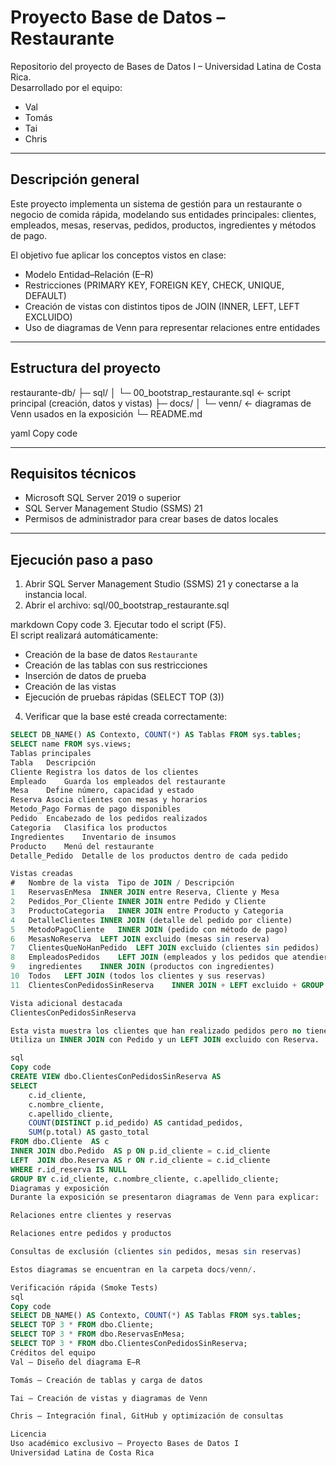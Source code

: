 # Proyecto Base de Datos – Restaurante

Repositorio del proyecto de Bases de Datos I – Universidad Latina de Costa Rica.  
Desarrollado por el equipo:
- Val  
- Tomás  
- Tai  
- Chris  

---

## Descripción general

Este proyecto implementa un sistema de gestión para un restaurante o negocio de comida rápida, modelando sus entidades principales: clientes, empleados, mesas, reservas, pedidos, productos, ingredientes y métodos de pago.

El objetivo fue aplicar los conceptos vistos en clase:
- Modelo Entidad–Relación (E–R)
- Restricciones (PRIMARY KEY, FOREIGN KEY, CHECK, UNIQUE, DEFAULT)
- Creación de vistas con distintos tipos de JOIN (INNER, LEFT, LEFT EXCLUIDO)
- Uso de diagramas de Venn para representar relaciones entre entidades

---

## Estructura del proyecto

restaurante-db/
├─ sql/
│ └─ 00_bootstrap_restaurante.sql ← script principal (creación, datos y vistas)
├─ docs/
│ └─ venn/ ← diagramas de Venn usados en la exposición
└─ README.md

yaml
Copy code

---

## Requisitos técnicos

- Microsoft SQL Server 2019 o superior  
- SQL Server Management Studio (SSMS) 21  
- Permisos de administrador para crear bases de datos locales

---

## Ejecución paso a paso

1. Abrir SQL Server Management Studio (SSMS) 21 y conectarse a la instancia local.  
2. Abrir el archivo:
sql/00_bootstrap_restaurante.sql

markdown
Copy code
3. Ejecutar todo el script (F5).  
El script realizará automáticamente:
- Creación de la base de datos `Restaurante`
- Creación de las tablas con sus restricciones
- Inserción de datos de prueba
- Creación de las vistas
- Ejecución de pruebas rápidas (SELECT TOP (3))

4. Verificar que la base esté creada correctamente:
```sql
SELECT DB_NAME() AS Contexto, COUNT(*) AS Tablas FROM sys.tables;
SELECT name FROM sys.views;
Tablas principales
Tabla	Descripción
Cliente	Registra los datos de los clientes
Empleado	Guarda los empleados del restaurante
Mesa	Define número, capacidad y estado
Reserva	Asocia clientes con mesas y horarios
Metodo_Pago	Formas de pago disponibles
Pedido	Encabezado de los pedidos realizados
Categoria	Clasifica los productos
Ingredientes	Inventario de insumos
Producto	Menú del restaurante
Detalle_Pedido	Detalle de los productos dentro de cada pedido

Vistas creadas
#	Nombre de la vista	Tipo de JOIN / Descripción
1	ReservasEnMesa	INNER JOIN entre Reserva, Cliente y Mesa
2	Pedidos_Por_Cliente	INNER JOIN entre Pedido y Cliente
3	ProductoCategoria	INNER JOIN entre Producto y Categoria
4	DetalleClientes	INNER JOIN (detalle del pedido por cliente)
5	MetodoPagoCliente	INNER JOIN (pedido con método de pago)
6	MesasNoReserva	LEFT JOIN excluido (mesas sin reserva)
7	ClientesQueNoHanPedido	LEFT JOIN excluido (clientes sin pedidos)
8	EmpleadosPedidos	LEFT JOIN (empleados y los pedidos que atendieron)
9	ingredientes	INNER JOIN (productos con ingredientes)
10	Todos	LEFT JOIN (todos los clientes y sus reservas)
11	ClientesConPedidosSinReserva	INNER JOIN + LEFT excluido + GROUP BY (clientes con pedidos pero sin reservas)

Vista adicional destacada
ClientesConPedidosSinReserva

Esta vista muestra los clientes que han realizado pedidos pero no tienen ninguna reserva registrada.
Utiliza un INNER JOIN con Pedido y un LEFT JOIN excluido con Reserva.

sql
Copy code
CREATE VIEW dbo.ClientesConPedidosSinReserva AS
SELECT 
    c.id_cliente,
    c.nombre_cliente,
    c.apellido_cliente,
    COUNT(DISTINCT p.id_pedido) AS cantidad_pedidos,
    SUM(p.total) AS gasto_total
FROM dbo.Cliente  AS c
INNER JOIN dbo.Pedido  AS p ON p.id_cliente = c.id_cliente
LEFT  JOIN dbo.Reserva AS r ON r.id_cliente = c.id_cliente
WHERE r.id_reserva IS NULL
GROUP BY c.id_cliente, c.nombre_cliente, c.apellido_cliente;
Diagramas y exposición
Durante la exposición se presentaron diagramas de Venn para explicar:

Relaciones entre clientes y reservas

Relaciones entre pedidos y productos

Consultas de exclusión (clientes sin pedidos, mesas sin reservas)

Estos diagramas se encuentran en la carpeta docs/venn/.

Verificación rápida (Smoke Tests)
sql
Copy code
SELECT DB_NAME() AS Contexto, COUNT(*) AS Tablas FROM sys.tables;
SELECT TOP 3 * FROM dbo.Cliente;
SELECT TOP 3 * FROM dbo.ReservasEnMesa;
SELECT TOP 3 * FROM dbo.ClientesConPedidosSinReserva;
Créditos del equipo
Val – Diseño del diagrama E–R

Tomás – Creación de tablas y carga de datos

Tai – Creación de vistas y diagramas de Venn

Chris – Integración final, GitHub y optimización de consultas

Licencia
Uso académico exclusivo – Proyecto Bases de Datos I
Universidad Latina de Costa Rica
